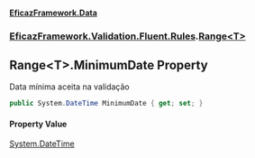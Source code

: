 #### [EficazFramework.Data](EficazFrameworkData.md 'EficazFramework Data')
### [EficazFramework.Validation.Fluent.Rules](EficazFrameworkData.md#EficazFramework_Validation_Fluent_Rules 'EficazFramework.Validation.Fluent.Rules').[Range&lt;T&gt;](Range_T_.md 'EficazFramework.Validation.Fluent.Rules.Range&lt;T&gt;')
## Range&lt;T&gt;.MinimumDate Property
Data mínima aceita na validação  
```csharp
public System.DateTime MinimumDate { get; set; }
```
#### Property Value
[System.DateTime](https://docs.microsoft.com/en-us/dotnet/api/System.DateTime 'System.DateTime')
